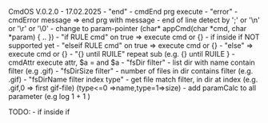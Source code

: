 
CmdOS V.0.2.0 - 17.02.2025
    - "end" - cmdEnd prg execute
	- "error" - cmdError message => end prg with message
	- end of line detect by ';' or '\n' or '\r' or '\0'
	- change to param-pointer (char* appCmd(char *cmd, char *param) { .. })
	- "if RULE cmd" on true => execute cmd or {}
		- if inside if NOT supported yet
	- "elseif RULE cmd" on true => execute cmd or {}
	- "else" => execute cmd or {}
	- "{} until RUILE"  repeat sub (e.g. {} until RUILE }
	- cmdAttr execute attr, $a = and $a 
	- "fsDir filter" - list dir with name contain filter (e.g .gif)
	- "fsDirSize filter" - number of files in dir contains filter (e.g. .gif)
	- "fsDirName filter index type" - get file match filter, in dir at index (e.g. .gif,0 => first gif-file) (type<=0 =>name,type=1=>size)
	- add paramCalc to all parameter (e.g log 1 + 1 )
	
TODO:
	- if inside if
